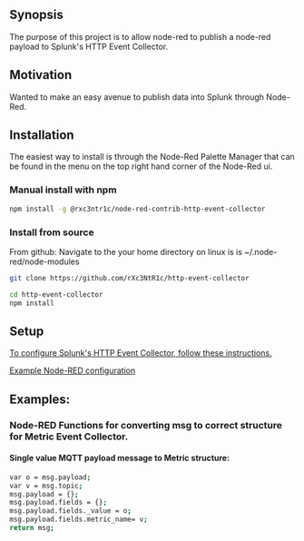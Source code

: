 ## Synopsis

The purpose of this project is to allow node-red to publish a node-red payload to Splunk's HTTP Event Collector. 

## Motivation

Wanted to make an easy avenue to publish data into Splunk through Node-Red.

## Installation

The easiest way to install is through the Node-Red Palette Manager that can be found in the menu on the top right hand corner of the Node-Red ui.

### Manual install with npm

```sh
npm install -g @rxc3ntr1c/node-red-contrib-http-event-collector
```
### Install from source
From github:
Navigate to the your home directory on linux is is ~/.node-red/node-modules
```sh
git clone https://github.com/rXc3NtR1c/http-event-collector
```
```sh
cd http-event-collector
npm install
```

## Setup
[To configure Splunk's HTTP Event Collector, follow these instructions.](http://docs.splunk.com/Documentation/SplunkCloud/6.6.3/Data/UsetheHTTPEventCollector#Configure_HTTP_Event_Collector_on_Splunk_Enterprise)

[Example Node-RED configuration](https://i.imgur.com/9noXzGI.png)


## Examples:

### Node-RED Functions for converting msg to correct structure for Metric Event Collector. 

#### Single value MQTT payload message to Metric structure:
```sh
var o = msg.payload;
var v = msg.topic;
msg.payload = {};
msg.payload.fields = {};
msg.payload.fields._value = o;
msg.payload.fields.metric_name= v;
return msg;
```


